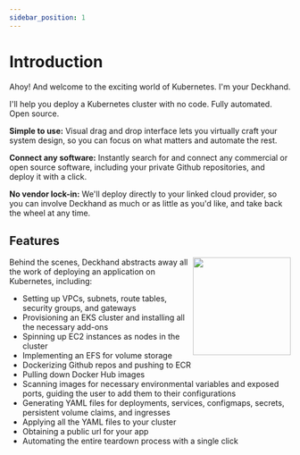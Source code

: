 ```yaml
---
sidebar_position: 1
---
```


# Introduction

Ahoy! And welcome to the exciting world of Kubernetes. I'm your Deckhand.

I'll help you deploy a Kubernetes cluster with no code. Fully automated. Open source.

**Simple to use:** Visual drag and drop interface lets you virtually craft your system design, so you can focus on what matters and automate the rest.

**Connect any software:** Instantly search for and connect any commercial or open source software, including your private Github repositories, and deploy it with a click.

**No vendor lock-in:** We'll deploy directly to your linked cloud provider, so you can involve Deckhand as much or as little as you'd like, and take back the wheel at any time.

## Features

<img align="right" src="/img/deckhandlogoicon.png" width="175" />

Behind the scenes, Deckhand abstracts away all the work of deploying an application on Kubernetes, including:

- Setting up VPCs, subnets, route tables, security groups, and gateways
- Provisioning an EKS cluster and installing all the necessary add-ons
- Spinning up EC2 instances as nodes in the cluster
- Implementing an EFS for volume storage
- Dockerizing Github repos and pushing to ECR
- Pulling down Docker Hub images
- Scanning images for necessary environmental variables and exposed ports, guiding the user to add them to their configurations
- Generating YAML files for deployments, services, configmaps, secrets, persistent volume claims, and ingresses
- Applying all the YAML files to your cluster
- Obtaining a public url for your app
- Automating the entire teardown process with a single click
